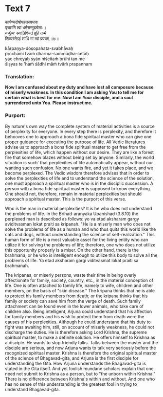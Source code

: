 # Text 7

कार्पण्यदोषोपहतस्वभावः  
पृच्छामि त्वां धर्मसम्मूढचेताः ।  
यच्छ्रेयः स्यान्निश्चितं ब्रूहि तन्मे  
शिष्यस्तेऽहं शाधि मां त्वां प्रपन्नम् ॥७॥

kārpaṇya-doṣopahata-svabhāvaḥ  
pṛcchāmi tvāḿ dharma-sammūḍha-cetāḥ  
yac chreyaḥ syān niścitaḿ brūhi tan me  
śiṣyas te 'haḿ śādhi māḿ tvāḿ prapannam



### Translation:

**Now I am confused about my duty and have lost all composure because of miserly weakness. In this condition I am asking You to tell me for certain what is best for me. Now I am Your disciple, and a soul surrendered unto You. Please instruct me.**

### Purport:

By nature's own way the complete system of material activities is a source of perplexity for everyone. In every step there is perplexity, and therefore it behooves one to approach a bona fide spiritual master who can give one proper guidance for executing the purpose of life. All Vedic literatures advise us to approach a bona fide spiritual master to get free from the perplexities of life, which happen without our desire. They are like a forest fire that somehow blazes without being set by anyone. Similarly, the world situation is such' that perplexities of life automatically appear, without our wanting such confusion. No one wants fire, and yet it takes place, and we become perplexed. The Vedic wisdom therefore advises that in order to solve the perplexities of life and to understand the science of the solution, one must approach a spiritual master who is in the disciplic succession. A person with a bona fide spiritual master is supposed to know everything. One should not, therefore, remain in material perplexities but should approach a spiritual master. This is the purport of this verse.

Who is the man in material perplexities? It is he who does not understand the problems of life. In the Brihad-aranyaka Upanishad (3.8.10) the perplexed man is described as follows: yo va etad aksharam gargy aviditvasman lokat praiti sa kripanah. "He is a miserly man who does not solve the problems of life as a human and who thus quits this world like the cats and dogs, without understanding the science of self-realization." This human form of life is a most valuable asset for the living entity who can utilize it for solving the problems of life; therefore, one who does not utilize this opportunity properly is a miser. On the other hand, there is the brahmana, or he who is intelligent enough to utilize this body to solve all the problems of life. Ya etad aksharam gargi viditvasmat lokat praiti sa brahmanah.

The kripanas, or miserly persons, waste their time in being overly affectionate for family, society, country, etc., in the material conception of life. One is often attached to family life, namely to wife, children and other members, on the basis of "skin disease." The kripana thinks that he is able to protect his family members from death; or the kripana thinks that his family or society can save him from the verge of death. Such family attachment can be found even in the lower animals, who take care of children also. Being intelligent, Arjuna could understand that his affection for family members and his wish to protect them from death were the causes of his perplexities. Although he could understand that his duty to fight was awaiting him, still, on account of miserly weakness, he could not discharge the duties. He is therefore asking Lord Krishna, the supreme spiritual master, to make a definite solution. He offers himself to Krishna as a disciple. He wants to stop friendly talks. Talks between the master and the disciple are serious, and now Arjuna wants to talk very seriously before the recognized spiritual master. Krishna is therefore the original spiritual master of the science of Bhagavad-gita, and Arjuna is the first disciple for understanding the Gita. How Arjuna understands the Bhagavad-gita is stated in the Gita itself. And yet foolish mundane scholars explain that one need not submit to Krishna as a person, but to "the unborn within Krishna." There is no difference between Krishna's within and without. And one who has no sense of this understanding is the greatest fool in trying to understand Bhagavad-gita.